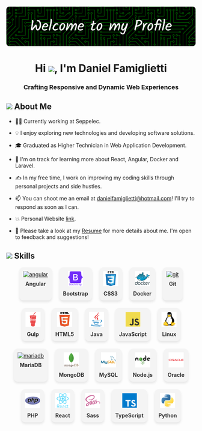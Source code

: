 ![Header](github-header-image.png)

<h1 align="center">Hi <img src = "https://raw.githubusercontent.com/MartinHeinz/MartinHeinz/master/wave.gif" width = 30px>, I'm Daniel Famiglietti</h1>
<h3 align="center">Crafting Responsive and Dynamic Web Experiences</h3>

## <picture><img src = "https://github.com/7oSkaaa/7oSkaaa/blob/main/Images/about_me.gif?raw=true" width = 50px></picture> About Me

- 👨‍💻 Currently working at Seppelec.

- 💡 I enjoy exploring new technologies and developing software solutions.

- 🎓 Graduated as Higher Technician in Web Application Development.

- 🌱 I'm on track for learning more about React, Angular, Docker and Laravel.

- ✍️ In my free time, I work on improving my coding skills through personal projects and side hustles.

- 📫 You can shoot me an email at danielfamiglietti@hotmail.com! I'll try to respond as soon as I can.

- 💥 Personal Website [link](https://danielfamiglietti-portafolio.netlify.app/).

- 📄 Please take a look at my [Resume](https://drive.google.com/file/d/1eMnqkBWPn8zzlU8JADG8Z1tPAi6QRTuE/view?usp=drive_link) for more details about me. I'm open to feedback and suggestions!

## <img src = "https://media2.giphy.com/media/QssGEmpkyEOhBCb7e1/giphy.gif?cid=ecf05e47a0n3gi1bfqntqmob8g9aid1oyj2wr3ds3mg700bl&rid=giphy.gif" width = "25"><b> Skills</b>

<!-- CSS en el estilo embebido -->
<style>
  .skills-container {
    display: flex;
    flex-wrap: wrap;
    justify-content: center;
    gap: 20px; /* Espaciado entre logos */
  }
  .logo-wrapper {
    display: flex;
    flex-direction: column;
    align-items: center;
    padding: 10px;
    background-color: #f4f4f4; /* Fondo detrás de cada logo */
    border-radius: 10px; /* Bordes redondeados */
    box-shadow: 0 4px 6px rgba(0, 0, 0, 0.1); /* Sombra */
    transition: transform 0.3s, background-color 0.3s;
  }
  .logo-wrapper:hover {
    transform: scale(1.2); /* Aumentar tamaño al pasar el mouse */
    background-color: #e0e0e0; /* Cambiar color de fondo al hover */
  }
  .logo {
    width: 40px;
    height: 40px;
  }
  .logo-label {
    margin-top: 8px;
    font-size: 14px;
    color: #333;
    font-weight: bold;
    text-align: center;
  }
</style>

<!-- Contenedor de los logos -->
<div class="skills-container">
  <div class="logo-wrapper">
    <a href="https://angular.io" target="_blank" rel="noreferrer">
      <img src="https://angular.io/assets/images/logos/angular/angular.svg" alt="angular" class="logo"/>
    </a>
    <span class="logo-label">Angular</span>
  </div>
  <div class="logo-wrapper">
    <a href="https://getbootstrap.com" target="_blank" rel="noreferrer">
      <img src="https://raw.githubusercontent.com/devicons/devicon/master/icons/bootstrap/bootstrap-plain-wordmark.svg" alt="bootstrap" class="logo"/>
    </a>
    <span class="logo-label">Bootstrap</span>
  </div>
  <div class="logo-wrapper">
    <a href="https://www.w3schools.com/css/" target="_blank" rel="noreferrer">
      <img src="https://raw.githubusercontent.com/devicons/devicon/master/icons/css3/css3-original-wordmark.svg" alt="css3" class="logo"/>
    </a>
    <span class="logo-label">CSS3</span>
  </div>
  <div class="logo-wrapper">
    <a href="https://www.docker.com/" target="_blank" rel="noreferrer">
      <img src="https://raw.githubusercontent.com/devicons/devicon/master/icons/docker/docker-original-wordmark.svg" alt="docker" class="logo"/>
    </a>
    <span class="logo-label">Docker</span>
  </div>
  <div class="logo-wrapper">
    <a href="https://git-scm.com/" target="_blank" rel="noreferrer">
      <img src="https://www.vectorlogo.zone/logos/git-scm/git-scm-icon.svg" alt="git" class="logo"/>
    </a>
    <span class="logo-label">Git</span>
  </div>
  <div class="logo-wrapper">
    <a href="https://gulpjs.com" target="_blank" rel="noreferrer">
      <img src="https://raw.githubusercontent.com/devicons/devicon/master/icons/gulp/gulp-plain.svg" alt="gulp" class="logo"/>
    </a>
    <span class="logo-label">Gulp</span>
  </div>
  <div class="logo-wrapper">
    <a href="https://www.w3.org/html/" target="_blank" rel="noreferrer">
      <img src="https://raw.githubusercontent.com/devicons/devicon/master/icons/html5/html5-original-wordmark.svg" alt="html5" class="logo"/>
    </a>
    <span class="logo-label">HTML5</span>
  </div>
  <div class="logo-wrapper">
    <a href="https://www.java.com" target="_blank" rel="noreferrer">
      <img src="https://raw.githubusercontent.com/devicons/devicon/master/icons/java/java-original.svg" alt="java" class="logo"/>
    </a>
    <span class="logo-label">Java</span>
  </div>
  <div class="logo-wrapper">
    <a href="https://developer.mozilla.org/en-US/docs/Web/JavaScript" target="_blank" rel="noreferrer">
      <img src="https://raw.githubusercontent.com/devicons/devicon/master/icons/javascript/javascript-original.svg" alt="javascript" class="logo"/>
    </a>
    <span class="logo-label">JavaScript</span>
  </div>
  <div class="logo-wrapper">
    <a href="https://www.linux.org/" target="_blank" rel="noreferrer">
      <img src="https://raw.githubusercontent.com/devicons/devicon/master/icons/linux/linux-original.svg" alt="linux" class="logo"/>
    </a>
    <span class="logo-label">Linux</span>
  </div>
  <div class="logo-wrapper">
    <a href="https://mariadb.org/" target="_blank" rel="noreferrer">
      <img src="https://www.vectorlogo.zone/logos/mariadb/mariadb-icon.svg" alt="mariadb" class="logo"/>
    </a>
    <span class="logo-label">MariaDB</span>
  </div>
  <div class="logo-wrapper">
    <a href="https://www.mongodb.com/" target="_blank" rel="noreferrer">
      <img src="https://raw.githubusercontent.com/devicons/devicon/master/icons/mongodb/mongodb-original-wordmark.svg" alt="mongodb" class="logo"/>
    </a>
    <span class="logo-label">MongoDB</span>
  </div>
  <div class="logo-wrapper">
    <a href="https://www.mysql.com/" target="_blank" rel="noreferrer">
      <img src="https://raw.githubusercontent.com/devicons/devicon/master/icons/mysql/mysql-original-wordmark.svg" alt="mysql" class="logo"/>
    </a>
    <span class="logo-label">MySQL</span>
  </div>
  <div class="logo-wrapper">
    <a href="https://nodejs.org" target="_blank" rel="noreferrer">
      <img src="https://raw.githubusercontent.com/devicons/devicon/master/icons/nodejs/nodejs-original-wordmark.svg" alt="nodejs" class="logo"/>
    </a>
    <span class="logo-label">Node.js</span>
  </div>
  <div class="logo-wrapper">
    <a href="https://www.oracle.com/" target="_blank" rel="noreferrer">
      <img src="https://raw.githubusercontent.com/devicons/devicon/master/icons/oracle/oracle-original.svg" alt="oracle" class="logo"/>
    </a>
    <span class="logo-label">Oracle</span>
  </div>
  <div class="logo-wrapper">
    <a href="https://www.php.net" target="_blank" rel="noreferrer">
      <img src="https://raw.githubusercontent.com/devicons/devicon/master/icons/php/php-original.svg" alt="php" class="logo"/>
    </a>
    <span class="logo-label">PHP</span>
  </div>
  <div class="logo-wrapper">
    <a href="https://reactjs.org/" target="_blank" rel="noreferrer">
      <img src="https://raw.githubusercontent.com/devicons/devicon/master/icons/react/react-original-wordmark.svg" alt="react" class="logo"/>
    </a>
    <span class="logo-label">React</span>
  </div>
  <div class="logo-wrapper">
    <a href="https://sass-lang.com" target="_blank" rel="noreferrer">
      <img src="https://raw.githubusercontent.com/devicons/devicon/master/icons/sass/sass-original.svg" alt="sass" class="logo"/>
    </a>
    <span class="logo-label">Sass</span>
  </div>
  <div class="logo-wrapper">
    <a href="https://www.typescriptlang.org/" target="_blank" rel="noreferrer">
      <img src="https://raw.githubusercontent.com/devicons/devicon/master/icons/typescript/typescript-original.svg" alt="typescript" class="logo"/>
    </a>
    <span class="logo-label">TypeScript</span>
  </div>
  <div class="logo-wrapper">
    <a href="https://www.python.org/" target="_blank" rel="noreferrer">
      <img src="https://raw.githubusercontent.com/devicons/devicon/master/icons/python/python-original.svg" alt="python" class="logo"/>
    </a>
    <span class="logo-label">Python</span>
  </div>
</div>
